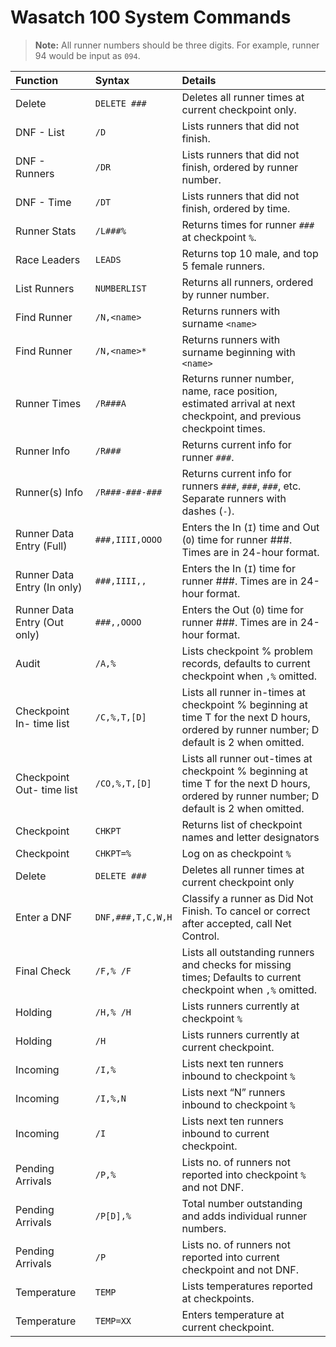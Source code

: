 # Wasatch 100 System Commands

> **Note:** All runner numbers should be three digits. For example, runner 94 would be input as `094`.

| Function 		| Syntax 		| Details |
|:--|:--|:--|
| Delete 		| `DELETE ###` 	| Deletes all runner times at current checkpoint only. |
| DNF - List	| `/D` 			| Lists runners that did not finish. |
| DNF - Runners | `/DR` 		| Lists runners that did not finish, ordered by runner number. |
| DNF - Time 	| `/DT`			| Lists runners that did not finish, ordered by time. |
| Runner Stats	| `/L###%`		| Returns times for runner `###` at checkpoint `%`. |
| Race Leaders	| `LEADS`		| Returns top 10 male, and top 5 female runners. |
| List Runners 	| `NUMBERLIST`	| Returns all runners, ordered by runner number. |
| Find Runner 	| `/N,<name>`	| Returns runners with surname `<name>` |
| Find Runner 	| `/N,<name>*`	| Returns runners with surname beginning with `<name>` |
| Runner Times 	| `/R###A` 		| Returns runner number, name, race position, estimated arrival at next checkpoint, and previous checkpoint times. |
| Runner Info	| `/R###`		| Returns current info for runner `###`. |
| Runner(s) Info| `/R###-###-###`| Returns current info for runners `###`, `###`, `###`, etc. Separate runners with dashes (`-`). |
| Runner Data Entry (Full) | `###,IIII,OOOO` | Enters the In (`I`) time and Out (`O`) time for runner ###. Times are in 24-hour format. |
| Runner Data Entry (In only) | `###,IIII,,` | Enters the In (`I`) time for runner ###. Times are in 24-hour format. |
| Runner Data Entry (Out only) | `###,,OOOO` | Enters the Out (`O`) time for runner ###. Times are in 24-hour format. |
| Audit | `/A,%` | Lists checkpoint % problem records, defaults to current checkpoint when `,%` omitted. |
| Checkpoint In- time list | `/C,%,T,[D]` | Lists all runner in-times at checkpoint % beginning at time T for the next D hours, ordered by runner number; D default is 2 when omitted. |
| Checkpoint Out- time list | `/CO,%,T,[D]` | Lists all runner out-times at checkpoint % beginning at time T for the next D hours, ordered by runner number; D default is 2 when omitted. |
| Checkpoint | `CHKPT` | Returns list of checkpoint names and letter designators |
| Checkpoint | `CHKPT=%` | Log on as checkpoint `%` |
| Delete | `DELETE ###` | Deletes all runner times at current checkpoint only |
| Enter a DNF | `DNF,###,T,C,W,H` | Classify a runner as Did Not Finish. To cancel or correct after accepted, call Net Control. |
| Final Check | `/F,% /F` | Lists all outstanding runners and checks for missing times; Defaults to current checkpoint when `,%` omitted. |
| Holding | `/H,% /H` | Lists runners currently at checkpoint `%` |
| Holding | `/H` | Lists runners currently at current checkpoint. |
| Incoming | `/I,%` | Lists next ten runners inbound to checkpoint `%` |
| Incoming | `/I,%,N` | Lists next “N” runners inbound to checkpoint `%` |
| Incoming | `/I` | Lists next ten runners inbound to current checkpoint. |
| Pending Arrivals | `/P,%` | Lists no. of runners not reported into checkpoint `%` and not DNF. |
| Pending Arrivals | `/P[D],%` | Total number outstanding and adds individual runner numbers. |
| Pending Arrivals | `/P` | Lists no. of runners not reported into current checkpoint and not DNF. |
| Temperature | `TEMP` | Lists temperatures reported at checkpoints. |
| Temperature | `TEMP=XX` | Enters temperature at current checkpoint. |

